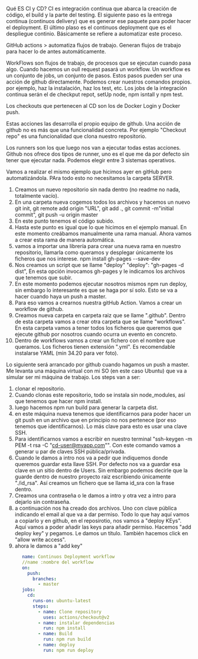 Qué ES CI y CD?
CI es integración continua que abarca la creación de código, el build y la parte del testing.
El siguiente paso es la entrega continua (continuos delivery) que es generar ese paquete para poder hacer el deployment.
El último plaso es el continuos deployment que es el despliegue continio. Básicamente se refiere a automatizar este proceso.

GitHub actions > automatiza flujos de trabajo. Generan flujos de trabajo para hacer lo de antes automáticamente.

WorkFlows son flujos de trabajo, de procesos que se ejecutan cuando pasa algo. Cuando hacemos un oull request pasará un workflow. Un workflow es un conjunto de jobs, un conjunto de pasos. Estos pasos pueden ser una acción de github directamente. Podemos crear nuestros comandos propios. por ejemplo, haz la instalación, haz los test, etc. Los jobs de la integración continua serán el de checkput repot, setUp node, npm isntall y npm test.

Los checkouts que pertenecen al CD son los de Docker Login y Docker push.

Estas acciones las desarrolla el propio equipo de github. Una acción de github no es más que una funcionalidad concreta. Por ejemplo "Checkout repo" es una funcionalidad que clona nuestro repositorio.

Los runners son los que luego nos van a ejecutar todas estas acciones. Github nos ofrece dos tipos de runner, uno es el que me da por defecto sin tener que ejecutar nada. Podemos elegir entre 3 sistemas operativos.

Vamos a realizar el mismo ejemplo que hicimos ayer en gitHub pero automatizándola. PAra todo esto no necesitamos la carpeta SERVER.

1. Creamos un nuevo repositorio sin nada dentro (no readme no nada, totalmente vacío).
2. En una carpeta nueva cogemos todos los archivos y hacemos un nuevo git init, git remote add origin "URL", git add ., git commit -m"initial commit", git push -u origin master
3. En este punto tenemos el código subido.
4. Hasta este punto es igual que lo que hicimos en el ejemplo manual. En este momento creábamos manualmente una rama manual. Ahora vamos a crear esta rama de manera automática.
5. vamos a importar una librería para crear una nueva rama en nuestro repositorio, llamarla como queramos y desplegar únicamente los ficheros que nos interese. npm install gh-pages --save-dev
6. Nos creamos un script que se llame "deploy"
   "deploy": "gh-pages -d dist",
   En esta opción invocamos gh-pages y le indicamos los archivos que tenemos que subir.
7. En este momento podemos ejecutar nosotros mismos npm run deploy, sin embargo lo interesante es que se haga por sí solo. Esto se va a hacer cuando haya un push a master.
8. Para eso vamos a crearnos nuestra gitHub Action. Vamos a crear un workflow de github.
9. Creamos nueva carpeta en carpeta raiz que se llame ".github". Dentro de esta carpeta vamos a crear otra carpeta que se llame "workflows". En esta carpeta vamos a tener todos los ficheros que queremos que ejecute github por nosotros cuando ocurra un evento en concreto.
10. Dentro de workflows vamos a crear un fichero con el nombre que queramos. Los ficheros tienen extensión ".yml". Es recomendable instalarse YAML (min 34.20 para ver foto).



Lo siguiente será arrancado por github cuando hagamos un push a master. Me levanta una máquina virtual con mi SO (en este caso Ubuntu) que va a simular ser mi máquina de trabajo. Los steps van a ser:
1. clonar el repositorio.
2. Cuando clonas este repositorio, todo se instala sin node_modules, así que tenemos que hacer npm install.
3. luego hacemos npm run build para generar la carpeta dist.
4. en este máquina nueva tenemos que identificarnos para poder hacer un git push en un archivo que en principio no nos pertenece (por eso tenemos que identificarnos). Lo más clave para esto es usar una clave SSH.
5. Para identificarnos vamos a escribir en nuestro terminal "ssh-keygen -m PEM -t rsa -C "cd-user@myapp.com"". Con este comando vamos a generar u par de claves SSH pública/privada.
6. Cuando le damos a intro nos va a pedir que indiquemos donde queremos guardar esta llave SSH. Por defecto nos va a guardar esa clave en un sitio dentro de Users. Sin embargo podemos decirle que la guarde dentro de nuestro proyecto raiz escribiendo únicamente "./id_rsa". Así creamos un fichero que se llama id_sra con la frase dentro.
7. Creamos una contraseña o le damos a intro y otra vez a intro para dejarlo sin contraseña.
8. a continuación nos ha creado dos archivos. Uno con clave pública indicando el email al que va a dar permiso. Todo lo que hay aquí vamos a copiarlo y en github, en el reposirotio, nos vamos a "deploy KEys". Aquí vamos a poder añadir las keys para añadir permiso. Hacemos "add deploy key" y pegamos. Le damos un título. También hacemos click en "allow write access".
9. ahora le damos a "add key"

```YAML
      name: Continuos Deployment workflow
      //name :nombre del workflow
      on:
        push:
          branches:
            - master
      jobs:
        cd:
          runs-on: ubuntu-latest
          steps:
            - name: Clone repository
              uses: actions/checkout@v2
            - name: instalar dependencias
              run: npm install
            - name: Build
              run: npm run build
            - name: deploy
              run: npm run deploy
```
